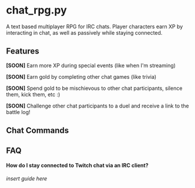 # chat_rpg.py
A text based multiplayer RPG for IRC chats. Player characters earn XP by interacting in chat, as well as passively while staying connected.

## Features
**[SOON]** Earn more XP during special events (like when I'm streaming)

**[SOON]** Earn gold by completing other chat games (like trivia)

**[SOON]** Spend gold to be mischievous to other chat participants, silence them, kick them, etc :)

**[SOON]** Challenge other chat participants to a duel and receive a link to the battle log!

## Chat Commands

## FAQ

#### How do I stay connected to Twitch chat via an IRC client?
*insert guide here*